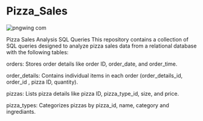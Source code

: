 # Pizza_Sales
  ![pngwing com](https://github.com/user-attachments/assets/046854c3-1b34-4af9-a435-4048c19a13cb)

Pizza Sales Analysis SQL Queries
This repository contains a collection of SQL queries designed to analyze pizza sales data from a relational database with the following tables:


orders: Stores order details like  order ID, order_date, and order_time.

order_details: Contains individual items in each order (order_details_id, order_id , pizza ID, quantity).

pizzas: Lists pizza details like pizza ID, pizza_type_id, size, and price.

pizza_types: Categorizes pizzas by pizza_id, name, category and ingrediants.
